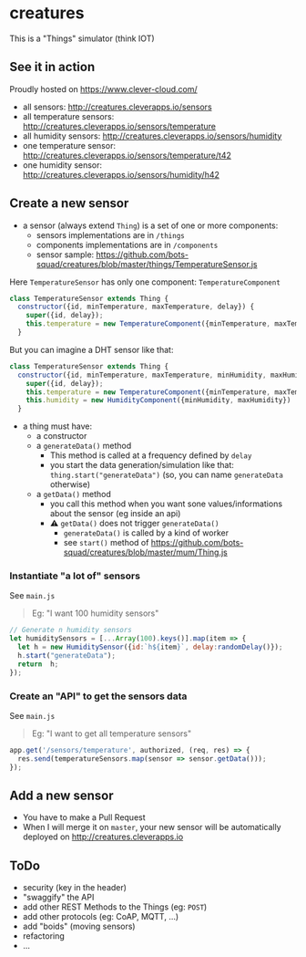 # creatures

This is a "Things" simulator (think IOT)

## See it in action

Proudly hosted on https://www.clever-cloud.com/

- all sensors: http://creatures.cleverapps.io/sensors
- all temperature sensors: http://creatures.cleverapps.io/sensors/temperature
- all humidity sensors: http://creatures.cleverapps.io/sensors/humidity
- one temperature sensor: http://creatures.cleverapps.io/sensors/temperature/t42
- one humidity sensor: http://creatures.cleverapps.io/sensors/humidity/h42

## Create a new sensor

- a sensor (always extend `Thing`) is a set of one or more components:
  - sensors implementations are in `/things`
  - components implementations are in `/components`
  - sensor sample: https://github.com/bots-squad/creatures/blob/master/things/TemperatureSensor.js

Here `TemperatureSensor` has only one component: `TemperatureComponent`

```javascript
class TemperatureSensor extends Thing {
  constructor({id, minTemperature, maxTemperature, delay}) {
    super({id, delay});
    this.temperature = new TemperatureComponent({minTemperature, maxTemperature})
  }
```

But you can imagine a DHT sensor like that:
```javascript
class TemperatureSensor extends Thing {
  constructor({id, minTemperature, maxTemperature, minHumidity, maxHumidity, delay}) {
    super({id, delay});
    this.temperature = new TemperatureComponent({minTemperature, maxTemperature})
    this.humidity = new HumidityComponent({minHumidity, maxHumidity})
  }
```

- a thing must have:
  - a constructor
  - a `generateData()` method
    - This method is called at a frequency defined by `delay`
    - you start the data generation/simulation like that: `thing.start("generateData")` (so, you can name `generateData` otherwise)
  - a `getData()` method
    - you call this method when you want sone values/informations about the sensor (eg inside an api)
    - :warning: `getData()` does not trigger `generateData()`
      - `generateData()` is called by a kind of worker
      - see `start()` method of https://github.com/bots-squad/creatures/blob/master/mum/Thing.js

### Instantiate "a lot of" sensors

See `main.js`

> Eg: "I want 100 humidity sensors"
```javascript
// Generate n humidity sensors
let humiditySensors = [...Array(100).keys()].map(item => {
  let h = new HumiditySensor({id:`h${item}`, delay:randomDelay()});
  h.start("generateData");
  return  h;
});
```

### Create an "API" to get the sensors data

See `main.js`

> Eg: "I want to get all temperature sensors"
```javascript
app.get('/sensors/temperature', authorized, (req, res) => {
  res.send(temperatureSensors.map(sensor => sensor.getData()));
});
```

## Add a new sensor

- You have to make a Pull Request
- When I will merge it on `master`, your new sensor will be automatically deployed on http://creatures.cleverapps.io

## ToDo

- security (key in the header)
- "swaggify" the API
- add other REST Methods to the Things (eg: `POST`)
- add other protocols (eg: CoAP, MQTT, ...)
- add "boids" (moving sensors)
- refactoring
- ...
